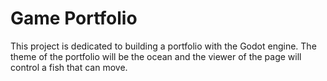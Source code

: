 # Game Portfolio

This project is dedicated to building a portfolio with the Godot engine. The theme of the portfolio will be the ocean and the viewer of the page will control a fish that can move.
